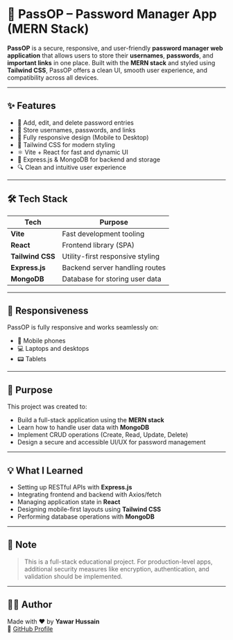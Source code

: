 # 🔐 PassOP – Password Manager App (MERN Stack)

**PassOP** is a secure, responsive, and user-friendly **password manager web application** that allows users to store their **usernames**, **passwords**, and **important links** in one place. Built with the **MERN stack** and styled using **Tailwind CSS**, PassOP offers a clean UI, smooth user experience, and compatibility across all devices.

---

## ✨ Features

- 🔐 Add, edit, and delete password entries
- 📌 Store usernames, passwords, and links
- 📱 Fully responsive design (Mobile to Desktop)
- 🎨 Tailwind CSS for modern styling
- ⚛️ Vite + React for fast and dynamic UI
- 🧠 Express.js & MongoDB for backend and storage
- 🔍 Clean and intuitive user experience

---

## 🛠 Tech Stack

| Tech         | Purpose                         |
|--------------|----------------------------------|
| **Vite**     | Fast development tooling         |
| **React**    | Frontend library (SPA)           |
| **Tailwind CSS** | Utility-first responsive styling |
| **Express.js** | Backend server handling routes |
| **MongoDB**  | Database for storing user data   |

---

## 📱 Responsiveness

PassOP is fully responsive and works seamlessly on:

- 📱 Mobile phones  
- 💻 Laptops and desktops  
- 📟 Tablets  

---

## 🎯 Purpose

This project was created to:

- Build a full-stack application using the **MERN stack**
- Learn how to handle user data with **MongoDB**
- Implement CRUD operations (Create, Read, Update, Delete)
- Design a secure and accessible UI/UX for password management

---

## 💡 What I Learned

- Setting up RESTful APIs with **Express.js**
- Integrating frontend and backend with Axios/fetch
- Managing application state in **React**
- Designing mobile-first layouts using **Tailwind CSS**
- Performing database operations with **MongoDB**

---

## 📝 Note

> This is a full-stack educational project. For production-level apps, additional security measures like encryption, authentication, and validation should be implemented.

---

## 🙋‍♂️ Author

Made with ❤️ by **Yawar Hussain**  
🔗 [GitHub Profile](https://github.com/YOUR-GITHUB-USERNAME)

